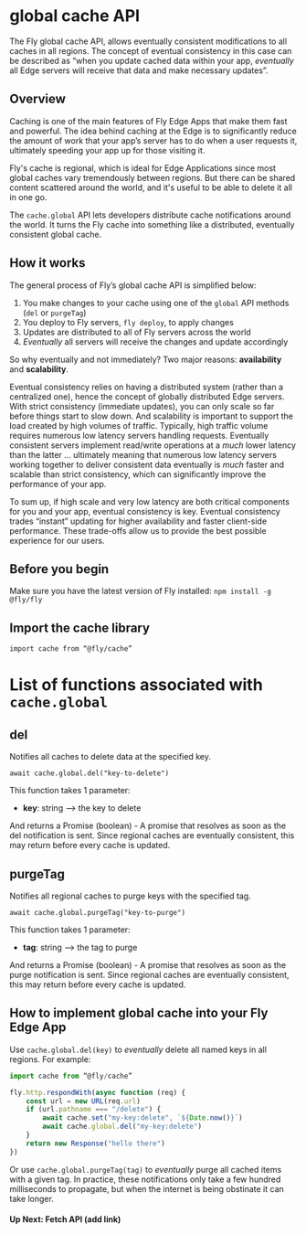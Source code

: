 # global cache API 

The Fly global cache API, allows eventually consistent modifications to all caches in all regions. The concept of eventual consistency in this case can be described as “when you update cached data within your app, *eventually* all Edge servers will receive that data and make necessary updates”.

## Overview 

Caching is one of the main features of Fly Edge Apps that make them fast and powerful. The idea behind caching at the Edge is to significantly reduce the amount of work that your app’s server has to do when a user requests it, ultimately speeding your app up for those visiting it.

Fly's cache is regional, which is ideal for Edge Applications since most global caches vary tremendously between regions. But there can be shared content scattered around the world, and it's useful to be able to delete it all in one go. 

The `cache.global` API lets developers distribute cache notifications around the world. It turns the Fly cache into something like a distributed, eventually consistent global cache.  

## How it works  

The general process of Fly’s global cache API is simplified below: 

1. You make changes to your cache using one of the `global` API methods (`del` or `purgeTag`) 
2. You deploy to Fly servers, `fly deploy`, to apply changes 
3. Updates are distributed to all of Fly servers across the world 
4. *Eventually* all servers will receive the changes and update accordingly 

So why eventually and not immediately? Two major reasons: **availability** and **scalability**.  

Eventual consistency relies on having a distributed system (rather than a centralized one), hence the concept of globally distributed Edge servers. With strict consistency (immediate updates), you can only scale so far before things start to slow down. And scalability is important to support the load created by high volumes of traffic. Typically, high traffic volume requires numerous low latency servers handling requests. Eventually consistent servers implement read/write operations at a *much* lower latency than the latter ... ultimately meaning that numerous low latency servers working together to deliver consistent data eventually is *much* faster and scalable than strict consistency, which can significantly improve the performance of your app.  

To sum up, if high scale and very low latency are both critical components for you and your app, eventual consistency is key. Eventual consistency trades “instant” updating for higher availability and faster client-side performance. These trade-offs allow us to provide the best possible experience for our users.

## Before you begin  

Make sure you have the latest version of Fly installed: `npm install -g @fly/fly`  

## Import the cache library  

`import cache from “@fly/cache”`  

# List of functions associated with `cache.global`  

## del 

Notifies all caches to delete data at the specified key. 

`await cache.global.del("key-to-delete")` 

This function takes 1 parameter: 

- **key**: string --> the key to delete 

And returns a Promise (boolean) - A promise that resolves as soon as the del notification is sent. Since regional caches are eventually consistent, this may return before every cache is updated. 

## purgeTag 

Notifies all regional caches to purge keys with the specified tag. 

`await cache.global.purgeTag("key-to-purge")` 

This function takes 1 parameter: 

- **tag**: string --> the tag to purge 

And returns a Promise (boolean) - A promise that resolves as soon as the purge notification is sent. Since regional caches are eventually consistent, this may return before every cache is updated. 

## How to implement global cache into your Fly Edge App 

Use `cache.global.del(key)` to *eventually* delete all named keys in all regions. For example: 

```javascript 
import cache from “@fly/cache”

fly.http.respondWith(async function (req) { 
    const url = new URL(req.url) 
    if (url.pathname === "/delete") { 
        await cache.set("my-key:delete", `${Date.now()}`) 
        await cache.global.del("my-key:delete") 
    } 
    return new Response("hello there") 
}) 
``` 

Or use `cache.global.purgeTag(tag)` to *eventually* purge all cached items with a given tag. In practice, these notifications only take a few hundred milliseconds to propagate, but when the internet is being obstinate it can take longer. 

#### Up Next: Fetch API (add link)